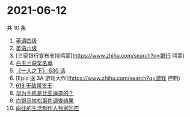 # 2021-06-12

共 10 条

<!-- BEGIN -->
<!-- 最后更新时间 Sat Jun 12 2021 00:11:46 GMT+0800 (China Standard Time) -->

1. [英语四级](https://www.zhihu.com/search?q=英语四级)
2. [英语六级](https://www.zhihu.com/search?q=英语六级)
3. [三家银行宣布支持鸿蒙](https://www.zhihu.com/search?q=银行 鸿蒙)
4. [白玉兰获奖名单](https://www.zhihu.com/search?q=白玉兰)
5. [《一人之下》 530 话](https://www.zhihu.com/search?q=一人之下)
6. [Epic 送 3A 游戏大作](https://www.zhihu.com/search?q=游戏 控制)
7. [618 无敌带货王](https://www.zhihu.com/search?q=脑洞)
8. [华为手机是比亚迪造的？](https://www.zhihu.com/search?q=华为手机)
9. [白银马拉松事件调查结果](https://www.zhihu.com/search?q=甘肃白银马拉松)
10. [向往的生活制作人独家回应](https://www.zhihu.com/search?q=向往的生活)

<!-- END -->
